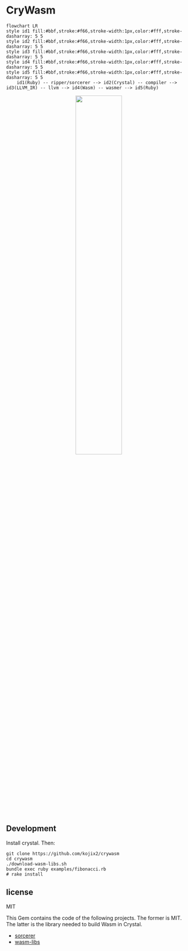 # CryWasm

```mermaid
flowchart LR
style id1 fill:#bbf,stroke:#f66,stroke-width:1px,color:#fff,stroke-dasharray: 5 5
style id2 fill:#bbf,stroke:#f66,stroke-width:1px,color:#fff,stroke-dasharray: 5 5
style id3 fill:#bbf,stroke:#f66,stroke-width:1px,color:#fff,stroke-dasharray: 5 5
style id4 fill:#bbf,stroke:#f66,stroke-width:1px,color:#fff,stroke-dasharray: 5 5
style id5 fill:#bbf,stroke:#f66,stroke-width:1px,color:#fff,stroke-dasharray: 5 5
    id1(Ruby) -- ripper/sorcerer --> id2(Crystal) -- compiler --> id3(LLVM_IR) -- llvm --> id4(Wasm) -- wasmer --> id5(Ruby)
```

<div align="center">
  <img src="https://user-images.githubusercontent.com/5798442/205445992-509b20d8-42c9-4341-8ea8-200d7ff3ee61.png" width=50% height=50%>
</div>

## Development

Install crystal.
Then: 

```
git clone https://github.com/kojix2/crywasm
cd crywasm
./download-wasm-libs.sh
bundle exec ruby examples/fibonacci.rb
# rake install
```

## license

MIT

This Gem contains the code of the following projects.
The former is MIT. The latter is the library needed to build Wasm in Crystal.

* [sorcerer](https://github.com/rspec-given/sorcerer)
* [wasm-libs](https://github.com/lbguilherme/wasm-libs)
